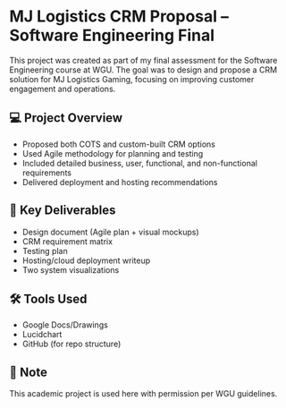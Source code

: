 # MJ Logistics CRM Proposal – Software Engineering Final

This project was created as part of my final assessment for the Software Engineering course at WGU. The goal was to design and propose a CRM solution for MJ Logistics Gaming, focusing on improving customer engagement and operations.

## 💻 Project Overview

- Proposed both COTS and custom-built CRM options
- Used Agile methodology for planning and testing
- Included detailed business, user, functional, and non-functional requirements
- Delivered deployment and hosting recommendations

## 🧩 Key Deliverables

- Design document (Agile plan + visual mockups)
- CRM requirement matrix
- Testing plan
- Hosting/cloud deployment writeup
- Two system visualizations

## 🛠 Tools Used

- Google Docs/Drawings
- Lucidchart
- GitHub (for repo structure)

## 📄 Note

This academic project is used here with permission per WGU guidelines.
